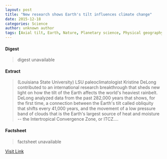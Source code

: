 ```yaml
---
layout: post
title: "New research shows Earth's tilt influences climate change"
date: 2015-12-18
categories: Science
author: unknown author
tags: [Axial tilt, Earth, Nature, Planetary science, Physical geography, Physical sciences, Earth sciences, Applied and interdisciplinary physics, Climatology, Milankovitch cycles]
---
```



#### Digest
>digest unavailable

#### Extract
>(Louisiana State University) LSU paleoclimatologist Kristine DeLong contributed to an international research breakthrough that sheds new light on how the tilt of the Earth affects the world's heaviest rainbelt. DeLong analyzed data from the past 282,000 years that shows, for the first time, a connection between the Earth's tilt called obliquity that shifts every 41,000 years, and the movement of a low pressure band of clouds that is the Earth's largest source of heat and moisture -- the Intertropical Convergence Zone, or ITCZ....

#### Factsheet
>factsheet unavailable

[Visit Link](http://www.eurekalert.org/pub_releases/2015-12/lsu-nrs121415.php)


